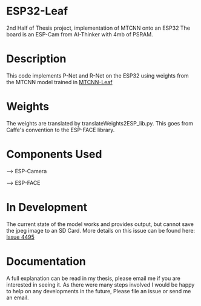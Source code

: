 # ESP32-Leaf
2nd Half of Thesis project, implementation of MTCNN onto an ESP32
The board is an ESP-Cam from AI-Thinker with 4mb of PSRAM.

# Description
This code implements P-Net and R-Net on the ESP32 using weights from 
the MTCNN model trained in <a href="https://github.com/caleb221/MTCNN-Leaf"> MTCNN-Leaf</a>
# Weights
The weights are translated by translateWeights2ESP_lib.py. This goes from Caffe's convention to the ESP-FACE library.
# Components Used
--> ESP-Camera 

--> ESP-FACE

# In Development
The current state of the model works and provides output, but cannot save the jpeg image to an SD Card.
More details on this issue can be found here: <a href="https://github.com/espressif/esp-idf/issues/4495"> Issue 4495</a>
# Documentation
A full explanation can be read in my thesis, please email me if you are interested in seeing it. As there were many steps involved I would be happy to help on any developments in the future, Please file an issue or send me an email.
